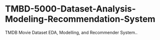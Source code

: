 # TMBD-5000-Dataset-Analysis-Modeling-Recommendation-System
TMDB Movie Dataset EDA, Modelling, and Recommender System..
